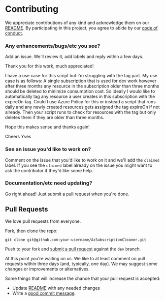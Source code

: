 # Contributing

We appreciate contributions of any kind and acknowledge them on our [README][readme].  By participating 
in this project, you agree to abide by our [code of conduct](CODE_OF_CONDUCT.md).

### Any enhancements/bugs/etc you see?

Add an issue.  We'll review it, add labels and reply within a few days.

Thank you for this work, much appreciated!

I have a use case for this script but I'm struggling with the tag part. My use case is as follows:
A single subscription that is used for dev work however after three months any resource in the subscription older than three months should be deleted to minimize consumption cost. So ideally I would like to automatically tag any resource a user creates in this subscription with the expireOn tag. Could I use Azure Policy for this or instead a script that runs daily and any newly created resources gets assigned the tag expireOn if not already. Then your script runs to check for resources with the tag but only deletes them if they are older than three months.

Hope this makes sense and thanks again!

Cheers
Yves

### See an issue you'd like to work on?

Comment on the issue that you'd like to work on it and we'll add the `claimed` label.  If you see the `claimed` label already on the issue you might want to ask the contributor if they'd like some help.

### Documentation/etc need updating?

Go right ahead!  Just submit a pull request when you're done.

## Pull Requests

We love pull requests from everyone. 

Fork, then clone the repo:

    git clone git@github.com:your-username/AzSubscriptionCleaner.git

Push to your fork and [submit a pull request](https://github.com/fboucher/Not-a-Dog-Workshop/compare/) against the `dev` branch.

At this point you're waiting on us. We like to at least comment on pull requests within three days (and, typically, one day). We may suggest some changes or improvements or alternatives.

Some things that will increase the chance that your pull request is accepted:

* Update [README][readme] with any needed changes
* Write a [good commit message](http://tbaggery.com/2008/04/19/a-note-about-git-commit-messages.html).

[readme]: README.md
